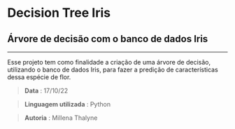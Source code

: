 # Decision Tree Iris
## Árvore de decisão com o banco de dados Iris
---
Esse projeto tem como finalidade a criação de uma árvore de decisão, utilizando o banco de dados Iris, para fazer a predição de características dessa espécie de flor.

> **Data** : 17/10/22 

> **Linguagem utilizada** : Python 

> **Autoria** : Millena Thalyne

